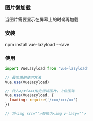 ### 图片懒加载
当图片需要显示在屏幕上的时候再加载
### 安装
npm install vue-lazyload --save
### 使用
```javascript
import VueLazyload from 'vue-lazyload'

// 最简单的使用方法
Vue.use(VueLazyload)

// 传入options指定错误图片，占位图等
Vue.use(VueLazyload, {
  loading: require('/xxx/xxx/xx')
})

// 将<img src="">替换为<img v-lazy="">
```
